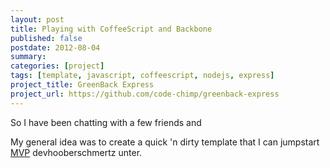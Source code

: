 ```yaml
---
layout: post
title: Playing with CoffeeScript and Backbone
published: false
postdate: 2012-08-04
summary:
categories: [project]
tags: [template, javascript, coffeescript, nodejs, express]
project_title: GreenBack Express
project_url: https://github.com/code-chimp/greenback-express
---
```


So I have been chatting with a few friends and

My general idea was to create a quick 'n dirty template that I can jumpstart
[MVP][2] devhooberschmertz unter.


 [1]: http://theleanstartup.com/ (The Lean Startup)
 [2]: http://www.startuplessonslearned.com/2009/08/minimum-viable-product-guide.html (minimum viable product)
 [3]: http://www.siliconprairienews.com/ (Silicon Prairie News)